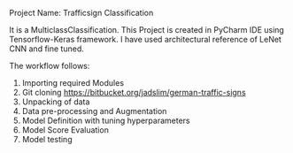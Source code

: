 Project Name: Trafficsign Classification

It is a MulticlassClassification. This Project is created in PyCharm IDE using Tensorflow-Keras framework. I have used architectural reference of LeNet CNN and fine tuned.

The workflow follows:
1. Importing required Modules 
2. Git cloning
https://bitbucket.org/jadslim/german-traffic-signs
3. Unpacking of data
4. Data pre-processing and Augmentation 
5. Model Definition with tuning hyperparameters 
6. Model Score Evaluation
7. Model testing


